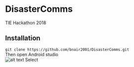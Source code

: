 # DisasterComms
TIE Hackathon 2018
## Installation 
```git clone https://github.com/bnair2001/DisasterComms.git```<br />
Then open Android studio<br />
![alt text](http://url/to/img.png)
Select 
